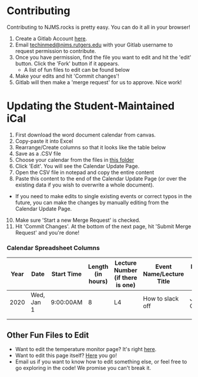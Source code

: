 # Contributing

Contributing to NJMS.rocks is pretty easy. You can do it all in your browser!

1. Create a Gitlab Account [here](https://gitlab.com/users/sign_in#register-pane).
2. Email techinmed@njms.rutgers.edu with your Gitlab username to request permission to contribute.
3. Once you have permission, find the file you want to edit and hit the 'edit' button. Click the 'Fork' button if it appears.
    - A list of fun files to edit can be found below
4. Make your edits and hit 'Commit changes'!
5. Gitlab will then make a 'merge request' for us to approve. Nice work!

# Updating the Student-Maintained iCal

 1. First download the word document calendar from canvas.
 2. Copy-paste it into Excel
 3. Rearrange/Create columns so that it looks like the table below
 4. Save as a .CSV file
 6. Choose your calendar from the files in [this folder](https://gitlab.com/njms-tech-in-med/njms-rocks/tree/master/webserver/calendars/calendars)
 7. Click 'Edit'. You will see the Calendar Update Page.
 8. Open the CSV file in notepad and copy the entire content
 9. Paste this content to the end of the Calendar Update Page (or over the existing data if you wish to overwrite a whole document).
   - If you need to make edits to single existing events or correct typos in the future, you can make the changes by manually editing from the Calendar Update Page.
 10. Make sure 'Start a new Merge Request' is checked.
 11. Hit 'Commit Changes'. At the bottom of the next page, hit 'Submit Merge Request' and you're done!

### Calendar Spreadsheet Columns
| Year 	| Date       	| Start Time 	| Length (in hours) 	| Lecture Number (if there is one) 	| Event Name/Lecture Title 	| Lecturer (if there is one) 	|
|------	|------------	|------------	|-------------------	|----------------------------------	|--------------------------	|----------------------------	|
| 2020 	| Wed, Jan 1 	| 9:00:00AM  	| 8                 	| L4                               	| How to slack off         	| Jason Oettinger            	|
|      	|            	|            	|                   	|                                  	|                          	|                            	|
|      	|            	|            	|                   	|                                  	|                          	|                            	|

    
## Other Fun Files to Edit
 - Want to edit the temperature monitor page? It's right [here](https://gitlab.com/njms-tech-in-med/njms-rocks/blob/master/webserver/lecture-hall-temperature.html).
 - Want to edit this page itself? [Here](https://gitlab.com/njms-tech-in-med/njms-rocks/blob/master/contributing.md) you go!
 - Email us if you want to know how to edit something else, or feel free to go exploring in the code! We promise you can't break it.